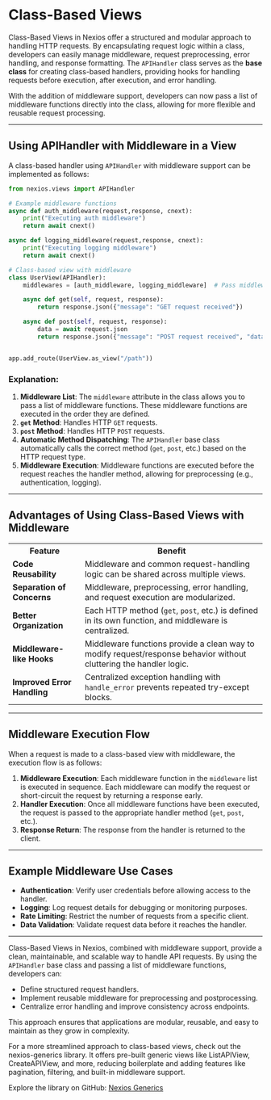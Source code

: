 # Class-Based Views

Class-Based Views in Nexios offer a structured and modular approach to handling HTTP requests. By encapsulating request logic within a class, developers can easily manage middleware, request preprocessing, error handling, and response formatting. The `APIHandler` class serves as the **base class** for creating class-based handlers, providing hooks for handling requests before execution, after execution, and error handling.

With the addition of middleware support, developers can now pass a list of middleware functions directly into the class, allowing for more flexible and reusable request processing.

---

## Using APIHandler with Middleware in a View

A class-based handler using `APIHandler` with middleware support can be implemented as follows:

```python
from nexios.views import APIHandler

# Example middleware functions
async def auth_middleware(request,response, cnext):
    print("Executing auth middleware")
    return await cnext()

async def logging_middleware(request,response, cnext):
    print("Executing logging middleware")
    return await cnext()

# Class-based view with middleware
class UserView(APIHandler):
    middlewares = [auth_middleware, logging_middleware]  # Pass middleware as a list

    async def get(self, request, response):
        return response.json({"message": "GET request received"})

    async def post(self, request, response):
        data = await request.json
        return response.json({"message": "POST request received", "data": data})


app.add_route(UserView.as_view("/path"))
```

### Explanation:
1. **Middleware List**: The `middleware` attribute in the class allows you to pass a list of middleware functions. These middleware functions are executed in the order they are defined.
2. **`get` Method**: Handles HTTP `GET` requests.
3. **`post` Method**: Handles HTTP `POST` requests.
4. **Automatic Method Dispatching**: The `APIHandler` base class automatically calls the correct method (`get`, `post`, etc.) based on the HTTP request type.
5. **Middleware Execution**: Middleware functions are executed before the request reaches the handler method, allowing for preprocessing (e.g., authentication, logging).

---

## Advantages of Using Class-Based Views with Middleware
<table>
    <tr>
        <th>Feature</th>
        <th>Benefit</th>
    </tr>
    <tr>
        <td><b>Code Reusability</b></td>
        <td>Middleware and common request-handling logic can be shared across multiple views.</td>
    </tr>
    <tr>
        <td><b>Separation of Concerns</b></td>
        <td>Middleware, preprocessing, error handling, and request execution are modularized.</td>
    </tr>
    <tr>
        <td><b>Better Organization</b></td>
        <td>Each HTTP method (<code>get</code>, <code>post</code>, etc.) is defined in its own function, and middleware is centralized.</td>
    </tr>
    <tr>
        <td><b>Middleware-like Hooks</b></td>
        <td>Middleware functions provide a clean way to modify request/response behavior without cluttering the handler logic.</td>
    </tr>
    <tr>
        <td><b>Improved Error Handling</b></td>
        <td>Centralized exception handling with <code>handle_error</code> prevents repeated try-except blocks.</td>
    </tr>
</table>

---

## Middleware Execution Flow
When a request is made to a class-based view with middleware, the execution flow is as follows:
1. **Middleware Execution**: Each middleware function in the `middleware` list is executed in sequence. Each middleware can modify the request or short-circuit the request by returning a response early.
2. **Handler Execution**: Once all middleware functions have been executed, the request is passed to the appropriate handler method (`get`, `post`, etc.).
3. **Response Return**: The response from the handler is returned to the client.

---

## Example Middleware Use Cases
- **Authentication**: Verify user credentials before allowing access to the handler.
- **Logging**: Log request details for debugging or monitoring purposes.
- **Rate Limiting**: Restrict the number of requests from a specific client.
- **Data Validation**: Validate request data before it reaches the handler.

---

Class-Based Views in Nexios, combined with middleware support, provide a clean, maintainable, and scalable way to handle API requests. By using the `APIHandler` base class and passing a list of middleware functions, developers can:
- Define structured request handlers.
- Implement reusable middleware for preprocessing and postprocessing.
- Centralize error handling and improve consistency across endpoints.

This approach ensures that applications are modular, reusable, and easy to maintain as they grow in complexity.


For a more streamlined approach to class-based views, check out the nexios-generics library. It offers pre-built generic views like ListAPIView, CreateAPIView, and more, reducing boilerplate and adding features like pagination, filtering, and built-in middleware support.

Explore the library on GitHub: [Nexios Generics](https://github.com/nexios-labs/nexios-generics)